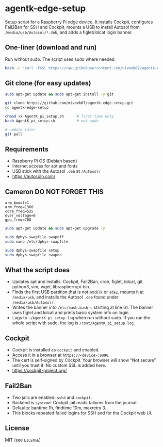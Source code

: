 # agentk-edge-setup

Setup script for a Raspberry Pi edge device.
It installs Cockpit, configures Fail2Ban for SSH and Cockpit, mounts a USB to install Autosol from `/media/usb/Autosol/*.deb`, and adds a figlet/lolcat login banner.

## One-liner (download and run)

Run without sudo. The script uses sudo where needed.

```bash
bash -c 'curl -fsSL https://raw.githubusercontent.com/niveek07/agentk-edge-setup/main/AgentK_pi_setup.sh -o /tmp/agentk-setup.sh && bash /tmp/agentk-setup.sh'
```

## Git clone (for easy updates)

```bash
sudo apt-get update && sudo apt-get install -y git
```
```bash
git clone https://github.com/niveek07/agentk-edge-setup.git
cd agentk-edge-setup
```
```bash
chmod +x AgentK_pi_setup.sh      # first time only
bash AgentK_pi_setup.sh          # not sudo
```
```bash
# update later
git pull
```

## Requirements

* Raspberry Pi OS (Debian based)
* Internet access for apt and fonts
* USB stick with the Autosol `.deb` at `/Autosol/`
* https://autosoln.com/

##  Cameron DO NOT FORGET THIS
```
arm_boost=1
arm_freq=1300
core_freq=525
over_voltage=6
gpu_freq=700
```
```bash
sudo apt-get update && sudo apt-get upgrade -y
```
```bash
sudo dphys-swapfile swapoff
sudo nano /etc/dphys-swapfile
```
```bash
sudo dphys-swapfile setup
sudo dphys-swapfile swapon
```

## What the script does

* Updates apt and installs: Cockpit, Fail2Ban, cron, figlet, lolcat, git, python3, vim, wget, libraspberrypi-bin.
* Finds the first USB partition that is not `mmcblk` or `sda2`, mounts it at `/media/usb`, and installs the Autosol `.deb` found under `/media/usb/Autosol/`.
* Writes the banner into `/etc/bash.bashrc` starting at line 61. The banner uses figlet and lolcat and prints basic system info on login.
* Logs to `~/AgentK_pi_setup.log` when run without sudo. If you ran the whole script with sudo, the log is `/root/AgentK_pi_setup.log`.

## Cockpit

* Cockpit is installed as `cockpit` and enabled.
* Access it in a browser at `https://<device>:9090`.
* The cert is self-signed by Cockpit. Your browser will show “Not secure” until you trust it. No custom SSL is added here.
* https://cockpit-project.org/

## Fail2Ban

* Two jails are enabled: `sshd` and `cockpit`.
* Backend is `systemd`. Cockpit jail reads failures from the journal.
* Defaults: bantime 1h, findtime 10m, maxretry 3.
* This blocks repeated failed logins for SSH and for the Cockpit web UI.

## License

MIT (see `LICENSE`)

